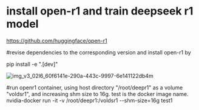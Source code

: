 # install open-r1 and train deepseek r1 model

https://github.com/huggingface/open-r1


#revise dependencies to the corresponding version and install open-r1 by 

pip install -e ".[dev]"

![img_v3_02l6_60f6141e-290a-443c-9997-6e141122db4m](https://github.com/user-attachments/assets/15d4baff-9eb2-402f-991f-306c75493eba)


#run openr1 container, using host directory "/root/deepr1" as a volume "voldsr1", and increasing shm size to 16g. test is the docker image name.
nvidia-docker run -it -v /root/deepr1:/voldsr1 --shm-size=16g test1
